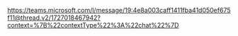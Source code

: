https://teams.microsoft.com/l/message/19:4e8a003caff1411fba41d050ef675f11@thread.v2/1727018467942?context=%7B%22contextType%22%3A%22chat%22%7D

